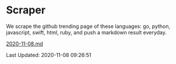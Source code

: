 # Scraper

We scrape the github trending page of these languages: go, python, javascript, swift, html, ruby, and push a markdown result everyday.

[2020-11-08.md](https://github.com/henson/Scraper/blob/master/2020-11-08.md)

Last Updated: 2020-11-08 09:26:51